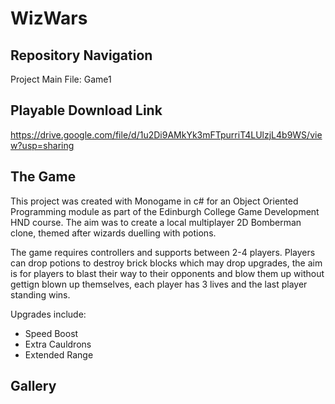 # WizWars

## Repository Navigation 

Project Main File: Game1

## Playable Download Link 

https://drive.google.com/file/d/1u2Di9AMkYk3mFTpurriT4LUlzjL4b9WS/view?usp=sharing

## The Game

This project was created with Monogame in c# for an Object Oriented Programming module as part of the Edinburgh College Game Development HND course.
The aim was to create a local multiplayer 2D Bomberman clone, themed after wizards duelling with potions. 

The game requires controllers and supports between 2-4 players. Players can drop potions to destroy brick blocks which may drop upgrades, the aim is for players to blast their way to their opponents and blow them up without gettign blown up themselves, each player has 3 lives and the last player standing wins. 

Upgrades include:

* Speed Boost
* Extra Cauldrons
* Extended Range

## Gallery
